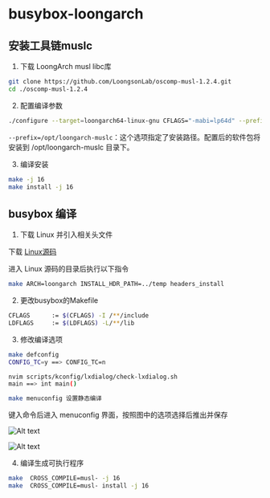 # busybox-loongarch

## 安装工具链muslc

1. 下载 LoongArch musl libc库

```sh
git clone https://github.com/LoongsonLab/oscomp-musl-1.2.4.git
cd ./oscomp-musl-1.2.4
```

2. 配置编译参数

```sh
./configure --target=loongarch64-linux-gnu CFLAGS="-mabi=lp64d" --prefix=/opt/loongarch-muslc
```

`--prefix=/opt/loongarch-muslc`：这个选项指定了安装路径。配置后的软件包将安装到 /opt/loongarch-muslc 目录下。

3. 编译安装

```sh
make -j 16
make install -j 16
```

## busybox 编译

1. 下载 Linux 并引入相关头文件

下载 [Linux源码](https://mirrors.edge.kernel.org/pub/linux/kernel/)

进入 Linux 源码的目录后执行以下指令

```sh
make ARCH=loongarch INSTALL_HDR_PATH=../temp headers_install
```

2. 更改busybox的Makefile

```sh
CFLAGS		:= $(CFLAGS) -I /**/include
LDFLAGS		:= $(LDFLAGS) -L/**/lib
```

3. 修改编译选项

```sh
make defconfig
CONFIG_TC=y ==> CONFIG_TC=n

nvim scripts/kconfig/lxdialog/check-lxdialog.sh
main ==> int main()
```

```sh
make menuconfig 设置静态编译
```

键入命令后进入 menuconfig 界面，按照图中的选项选择后推出并保存

![Alt text](2024-07-29_20-25.png)

![Alt text](2024-07-29_20-25_1.png)

4. 编译生成可执行程序

```sh
make  CROSS_COMPILE=musl- -j 16
make  CROSS_COMPILE=musl- install -j 16
```
